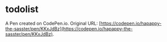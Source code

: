 # todolist

A Pen created on CodePen.io. Original URL: [https://codepen.io/hapappy-the-sasster/pen/KKxJdBz](https://codepen.io/hapappy-the-sasster/pen/KKxJdBz).

